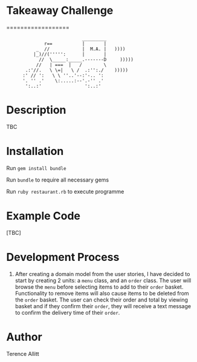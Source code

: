# Takeaway Challenge
==================
```
                            _________
              r==           |       |
           _  //            |  M.A. |   ))))
          |_)//(''''':      |       |
            //  \_____:_____.-------D     )))))
           //   | ===  |   /        \
       .:'//.   \ \=|   \ /  .:'':./    )))))
      :' // ':   \ \ ''..'--:'-.. ':
      '. '' .'    \:.....:--'.-'' .'
       ':..:'                ':..:'

 ```

# Description

TBC

# Installation

Run `gem install bundle`

Run `bundle` to require all necessary gems

Run `ruby restaurant.rb` to execute programme

# Example Code

[TBC]

# Development Process

1) After creating a domain model from the user stories, I have decided to start by creating 2 units: a `menu` class, and an `order` class. The user will browse the `menu` before selecting items to add to their `order` basket. Functionality to remove items will also cause items to be deleted from the `order` basket. The user can check their order and total by viewing basket and if they confirm their `order`, they will receive a text message to confirm the delivery time of their `order`.

# Author

Terence Allitt
